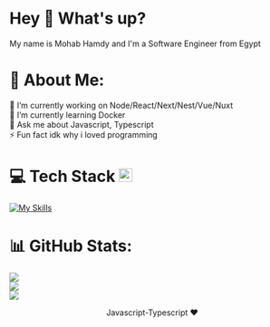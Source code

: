 <h1>Hey 👋 What's up?</h1>
<p align="left">My name is Mohab Hamdy and I'm a Software Engineer from Egypt</p>

###

# 💫 About Me:
🔭 I’m currently working on Node/React/Next/Nest/Vue/Nuxt<br>🌱 I’m currently learning Docker<br>💬 Ask me about Javascript, Typescript<br>⚡ Fun fact idk why i loved programming


# 💻 Tech Stack <img src="https://camo.githubusercontent.com/94b33bd991f6c3135af747bdf27361be43e797c0fce678b62ed5aef57e9d8bd7/68747470733a2f2f6d65646961322e67697068792e636f6d2f6d656469612f51737347456d706b79454f684243623765312f67697068792e6769663f6369643d656366303565343761306e336769316266716e74716d6f62386739616964316f796a327772336473336d67373030626c267269643d67697068792e676966" width="24" />
[![My Skills](https://skillicons.dev/icons?i=html,css,sass,bootstrap,tailwind,javascript,typescript,react,vue,next,nuxt,vite,nodejs,express,deno,nestjs,babel,webpack,postgres,mysql,sqlite,mongodb,prisma,docker,vercel,git,github,linux,postman,vscode,atom&perline=8&theme=light)](https://skillicons.dev)

# 📊 GitHub Stats:
![](https://github-readme-stats.vercel.app/api?username=mohabhg0&theme=react&hide_border=true&include_all_commits=false&count_private=false)<br/>
![](https://github-readme-streak-stats.herokuapp.com/?user=mohabhg0&theme=react&hide_border=true)<br/>
![](https://github-readme-stats.vercel.app/api/top-langs/?username=mohabhg0&theme=react&hide_border=true&include_all_commits=false&count_private=false&layout=compact)

<p align="center">Javascript-Typescript ❤️</p>
